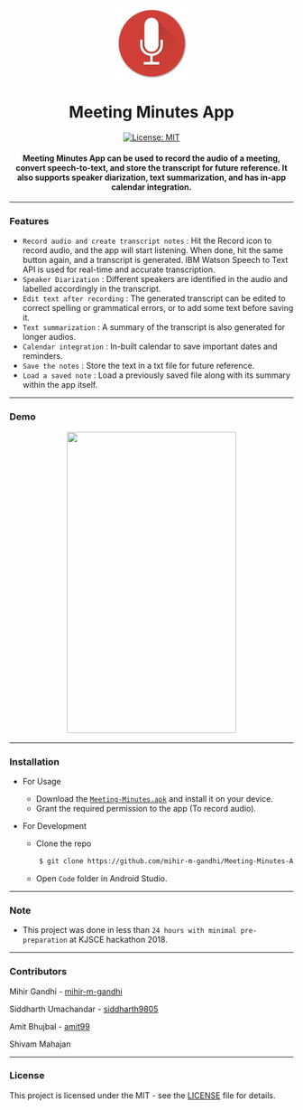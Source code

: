 <p align="center">
  <a href="" rel="noopener">
 <img height=125px src="./meeting-minutes.png" alt="Meeting-Minutes"></a>
</p>

<h1 align="center">Meeting Minutes App</h1>

<div align="center">

[![License: MIT](https://img.shields.io/badge/License-MIT-green.svg)](https://opensource.org/licenses/MIT)

<h4> <strong>Meeting Minutes App</strong> can be used to record the audio of a meeting, convert speech-to-text, and store the transcript for future reference. It also supports speaker diarization, text summarization, and has in-app calendar integration.</h4>

</div>

-----------------------------------------
### Features

- `Record audio and create transcript notes` : Hit the Record icon to record audio, and the app will start listening. When done, hit the same button again, and a transcript is generated. IBM Watson Speech to Text API is used for real-time and accurate transcription.
- `Speaker Diarization` : Different speakers are identified in the audio and labelled accordingly in the transcript.
- `Edit text after recording` : The generated transcript can be edited to correct spelling or grammatical errors, or to add some text before saving it.
- `Text summarization` : A summary of the transcript is also generated for longer audios.
- `Calendar integration` : In-built calendar to save important dates and reminders.
- `Save the notes` : Store the text in a txt file for future reference.
- `Load a saved note` : Load a previously saved file along with its summary within the app itself.

------------------------------------------
### Demo
<p align="center">
    <img width=300px height=533px src="./Demo.gif">
</p>


------------------------------------------
### Installation
* For Usage
    * Download the [`Meeting-Minutes.apk`](./Meeting-Minutes.apk) and install it on your device. 
    * Grant the required permission to the app (To record audio).
  
* For Development
    * Clone the repo
    ```sh
        $ git clone https://github.com/mihir-m-gandhi/Meeting-Minutes-App
    ```
    * Open `Code` folder in Android Studio.

------------------------------------------
### Note
- This project was done in less than `24 hours with minimal pre-preparation` at KJSCE hackathon 2018.

------------------------------------------
### Contributors

Mihir Gandhi - [mihir-m-gandhi](https://github.com/mihir-m-gandhi)

Siddharth Umachandar - [siddharth9805](https://github.com/siddharth9805/)

Amit Bhujbal - [amit99](https://github.com/amit-99)

Shivam Mahajan 


------------------------------------------
### License
This project is licensed under the MIT - see the [LICENSE](./LICENSE) file for details.
